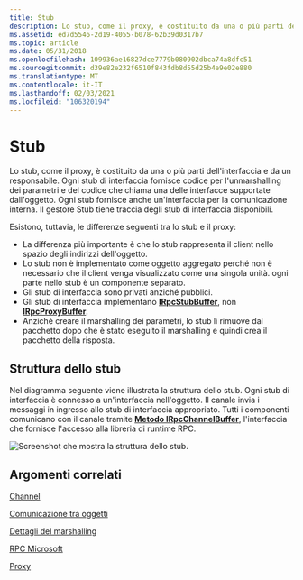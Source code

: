 ```yaml
---
title: Stub
description: Lo stub, come il proxy, è costituito da una o più parti dell'interfaccia e da un responsabile.
ms.assetid: ed7d5546-2d19-4055-b078-62b39d0317b7
ms.topic: article
ms.date: 05/31/2018
ms.openlocfilehash: 109936ae16827dce7779b080902dbca74a8dfc51
ms.sourcegitcommit: d39e82e232f6510f843fdb8d55d25b4e9e02e880
ms.translationtype: MT
ms.contentlocale: it-IT
ms.lasthandoff: 02/03/2021
ms.locfileid: "106320194"
---
```

# <a name="stub"></a>Stub

Lo stub, come il proxy, è costituito da una o più parti dell'interfaccia e da un responsabile. Ogni stub di interfaccia fornisce codice per l'unmarshalling dei parametri e del codice che chiama una delle interfacce supportate dall'oggetto. Ogni stub fornisce anche un'interfaccia per la comunicazione interna. Il gestore Stub tiene traccia degli stub di interfaccia disponibili.

Esistono, tuttavia, le differenze seguenti tra lo stub e il proxy:

-   La differenza più importante è che lo stub rappresenta il client nello spazio degli indirizzi dell'oggetto.
-   Lo stub non è implementato come oggetto aggregato perché non è necessario che il client venga visualizzato come una singola unità. ogni parte nello stub è un componente separato.
-   Gli stub di interfaccia sono privati anziché pubblici.
-   Gli stub di interfaccia implementano [**IRpcStubBuffer**](/windows/win32/api/objidlbase/nn-objidlbase-irpcstubbuffer), non [**IRpcProxyBuffer**](/windows/win32/api/objidlbase/nn-objidlbase-irpcproxybuffer).
-   Anziché creare il marshalling dei parametri, lo stub li rimuove dal pacchetto dopo che è stato eseguito il marshalling e quindi crea il pacchetto della risposta.

## <a name="structure-of-the-stub"></a>Struttura dello stub

Nel diagramma seguente viene illustrata la struttura dello stub. Ogni stub di interfaccia è connesso a un'interfaccia nell'oggetto. Il canale invia i messaggi in ingresso allo stub di interfaccia appropriato. Tutti i componenti comunicano con il canale tramite [**Metodo IRpcChannelBuffer**](/windows/win32/api/objidlbase/nn-objidlbase-irpcchannelbuffer), l'interfaccia che fornisce l'accesso alla libreria di runtime RPC.

![Screenshot che mostra la struttura dello stub.](images/98714a22-733e-432f-bb90-408bbeecc23f.png)

## <a name="related-topics"></a>Argomenti correlati

<dl> <dt>

[Channel](channel.md)
</dt> <dt>

[Comunicazione tra oggetti](inter-object-communication.md)
</dt> <dt>

[Dettagli del marshalling](marshaling-details.md)
</dt> <dt>

[RPC Microsoft](microsoft-rpc.md)
</dt> <dt>

[Proxy](proxy.md)
</dt> </dl>

 

 